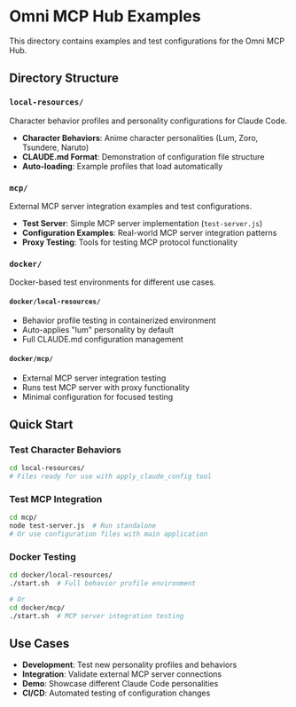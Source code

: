 # Omni MCP Hub Examples

This directory contains examples and test configurations for the Omni MCP Hub.

## Directory Structure

### `local-resources/`
Character behavior profiles and personality configurations for Claude Code.

- **Character Behaviors**: Anime character personalities (Lum, Zoro, Tsundere, Naruto)
- **CLAUDE.md Format**: Demonstration of configuration file structure
- **Auto-loading**: Example profiles that load automatically

### `mcp/`
External MCP server integration examples and test configurations.

- **Test Server**: Simple MCP server implementation (`test-server.js`)
- **Configuration Examples**: Real-world MCP server integration patterns
- **Proxy Testing**: Tools for testing MCP protocol functionality

### `docker/`
Docker-based test environments for different use cases.

#### `docker/local-resources/`
- Behavior profile testing in containerized environment
- Auto-applies "lum" personality by default
- Full CLAUDE.md configuration management

#### `docker/mcp/`
- External MCP server integration testing
- Runs test MCP server with proxy functionality
- Minimal configuration for focused testing

## Quick Start

### Test Character Behaviors
```bash
cd local-resources/
# Files ready for use with apply_claude_config tool
```

### Test MCP Integration
```bash
cd mcp/
node test-server.js  # Run standalone
# Or use configuration files with main application
```

### Docker Testing
```bash
cd docker/local-resources/
./start.sh  # Full behavior profile environment

# Or
cd docker/mcp/
./start.sh  # MCP server integration testing
```

## Use Cases

- **Development**: Test new personality profiles and behaviors
- **Integration**: Validate external MCP server connections
- **Demo**: Showcase different Claude Code personalities
- **CI/CD**: Automated testing of configuration changes